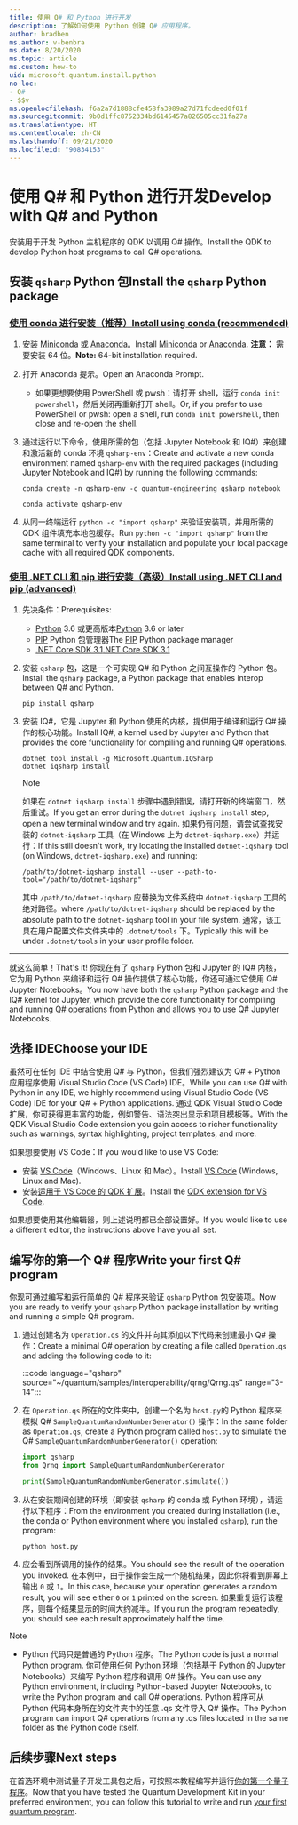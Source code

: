 ```yaml
---
title: 使用 Q# 和 Python 进行开发
description: 了解如何使用 Python 创建 Q# 应用程序。
author: bradben
ms.author: v-benbra
ms.date: 8/20/2020
ms.topic: article
ms.custom: how-to
uid: microsoft.quantum.install.python
no-loc:
- Q#
- $$v
ms.openlocfilehash: f6a2a7d1888cfe458fa3989a27d71fcdeed0f01f
ms.sourcegitcommit: 9b0d1ffc8752334bd6145457a826505cc31fa27a
ms.translationtype: HT
ms.contentlocale: zh-CN
ms.lasthandoff: 09/21/2020
ms.locfileid: "90834153"
---
```

# <a name="develop-with-no-locq-and-python"></a><span data-ttu-id="f4a7f-103">使用 Q# 和 Python 进行开发</span><span class="sxs-lookup"><span data-stu-id="f4a7f-103">Develop with Q# and Python</span></span>

<span data-ttu-id="f4a7f-104">安装用于开发 Python 主机程序的 QDK 以调用 Q# 操作。</span><span class="sxs-lookup"><span data-stu-id="f4a7f-104">Install the QDK to develop Python host programs to call Q# operations.</span></span>

## <a name="install-the-qsharp-python-package"></a><span data-ttu-id="f4a7f-105">安装 `qsharp` Python 包</span><span class="sxs-lookup"><span data-stu-id="f4a7f-105">Install the `qsharp` Python package</span></span>

### <a name="install-using-conda-recommended"></a>[<span data-ttu-id="f4a7f-106">使用 conda 进行安装（推荐）</span><span class="sxs-lookup"><span data-stu-id="f4a7f-106">Install using conda (recommended)</span></span>](#tab/tabid-conda)

1. <span data-ttu-id="f4a7f-107">安装 [Miniconda](https://docs.conda.io/en/latest/miniconda.html) 或 [Anaconda](https://www.anaconda.com/products/individual#Downloads)。</span><span class="sxs-lookup"><span data-stu-id="f4a7f-107">Install [Miniconda](https://docs.conda.io/en/latest/miniconda.html) or [Anaconda](https://www.anaconda.com/products/individual#Downloads).</span></span> <span data-ttu-id="f4a7f-108">**注意：** 需要安装 64 位。</span><span class="sxs-lookup"><span data-stu-id="f4a7f-108">**Note:** 64-bit installation required.</span></span>

1. <span data-ttu-id="f4a7f-109">打开 Anaconda 提示。</span><span class="sxs-lookup"><span data-stu-id="f4a7f-109">Open an Anaconda Prompt.</span></span>

   - <span data-ttu-id="f4a7f-110">如果更想要使用 PowerShell 或 pwsh：请打开 shell，运行 `conda init powershell`，然后关闭再重新打开 shell。</span><span class="sxs-lookup"><span data-stu-id="f4a7f-110">Or, if you prefer to use PowerShell or pwsh: open a shell, run `conda init powershell`, then close and re-open the shell.</span></span>

1. <span data-ttu-id="f4a7f-111">通过运行以下命令，使用所需的包（包括 Jupyter Notebook 和 IQ#）来创建和激活新的 conda 环境 `qsharp-env`：</span><span class="sxs-lookup"><span data-stu-id="f4a7f-111">Create and activate a new conda environment named `qsharp-env` with the required packages (including Jupyter Notebook and IQ#) by running the following commands:</span></span>

    ```
    conda create -n qsharp-env -c quantum-engineering qsharp notebook

    conda activate qsharp-env
    ```

1. <span data-ttu-id="f4a7f-112">从同一终端运行 `python -c "import qsharp"` 来验证安装项，并用所需的 QDK 组件填充本地包缓存。</span><span class="sxs-lookup"><span data-stu-id="f4a7f-112">Run `python -c "import qsharp"` from the same terminal to verify your installation and populate your local package cache with all required QDK components.</span></span>

### <a name="install-using-net-cli-and-pip-advanced"></a>[<span data-ttu-id="f4a7f-113">使用 .NET CLI 和 pip 进行安装（高级）</span><span class="sxs-lookup"><span data-stu-id="f4a7f-113">Install using .NET CLI and pip (advanced)</span></span>](#tab/tabid-dotnetcli)

1. <span data-ttu-id="f4a7f-114">先决条件：</span><span class="sxs-lookup"><span data-stu-id="f4a7f-114">Prerequisites:</span></span>

    - <span data-ttu-id="f4a7f-115">[Python](https://www.python.org/downloads/) 3.6 或更高版本</span><span class="sxs-lookup"><span data-stu-id="f4a7f-115">[Python](https://www.python.org/downloads/) 3.6 or later</span></span>
    - <span data-ttu-id="f4a7f-116">[PIP](https://pip.pypa.io/en/stable/installing) Python 包管理器</span><span class="sxs-lookup"><span data-stu-id="f4a7f-116">The [PIP](https://pip.pypa.io/en/stable/installing) Python package manager</span></span>
    - [<span data-ttu-id="f4a7f-117">.NET Core SDK 3.1</span><span class="sxs-lookup"><span data-stu-id="f4a7f-117">.NET Core SDK 3.1</span></span>](https://dotnet.microsoft.com/download/dotnet-core/3.1)


1. <span data-ttu-id="f4a7f-118">安装 `qsharp` 包，这是一个可实现 Q# 和 Python 之间互操作的 Python 包。</span><span class="sxs-lookup"><span data-stu-id="f4a7f-118">Install the `qsharp` package, a Python package that enables interop between Q# and Python.</span></span>

    ```
    pip install qsharp
    ```

1. <span data-ttu-id="f4a7f-119">安装 IQ#，它是 Jupyter 和 Python 使用的内核，提供用于编译和运行 Q# 操作的核心功能。</span><span class="sxs-lookup"><span data-stu-id="f4a7f-119">Install IQ#, a kernel used by Jupyter and Python that provides the core functionality for compiling and running Q# operations.</span></span>

    ```dotnetcli
    dotnet tool install -g Microsoft.Quantum.IQSharp
    dotnet iqsharp install
    ```

    > [!NOTE]
    > <span data-ttu-id="f4a7f-120">如果在 `dotnet iqsharp install` 步骤中遇到错误，请打开新的终端窗口，然后重试。</span><span class="sxs-lookup"><span data-stu-id="f4a7f-120">If you get an error during the `dotnet iqsharp install` step, open a new terminal window and try again.</span></span>
    > <span data-ttu-id="f4a7f-121">如果仍有问题，请尝试查找安装的 `dotnet-iqsharp` 工具（在 Windows 上为 `dotnet-iqsharp.exe`）并运行：</span><span class="sxs-lookup"><span data-stu-id="f4a7f-121">If this still doesn't work, try locating the installed `dotnet-iqsharp` tool (on Windows, `dotnet-iqsharp.exe`) and running:</span></span>
    > ```
    > /path/to/dotnet-iqsharp install --user --path-to-tool="/path/to/dotnet-iqsharp"
    > ```
    > <span data-ttu-id="f4a7f-122">其中 `/path/to/dotnet-iqsharp` 应替换为文件系统中 `dotnet-iqsharp` 工具的绝对路径。</span><span class="sxs-lookup"><span data-stu-id="f4a7f-122">where `/path/to/dotnet-iqsharp` should be replaced by the absolute path to the `dotnet-iqsharp` tool in your file system.</span></span>
    > <span data-ttu-id="f4a7f-123">通常，该工具在用户配置文件文件夹中的 `.dotnet/tools` 下。</span><span class="sxs-lookup"><span data-stu-id="f4a7f-123">Typically this will be under `.dotnet/tools` in your user profile folder.</span></span>
    
***

<span data-ttu-id="f4a7f-124">就这么简单！</span><span class="sxs-lookup"><span data-stu-id="f4a7f-124">That's it!</span></span> <span data-ttu-id="f4a7f-125">你现在有了 `qsharp` Python 包和 Jupyter 的 IQ# 内核，它为用 Python 来编译和运行 Q# 操作提供了核心功能，你还可通过它使用 Q# Jupyter Notebooks。</span><span class="sxs-lookup"><span data-stu-id="f4a7f-125">You now have both the `qsharp` Python package and the IQ# kernel for Jupyter, which provide the core functionality for compiling and running Q# operations from Python and allows you to use Q# Jupyter Notebooks.</span></span>

## <a name="choose-your-ide"></a><span data-ttu-id="f4a7f-126">选择 IDE</span><span class="sxs-lookup"><span data-stu-id="f4a7f-126">Choose your IDE</span></span>

<span data-ttu-id="f4a7f-127">虽然可在任何 IDE 中结合使用 Q# 与 Python，但我们强烈建议为 Q# + Python 应用程序使用 Visual Studio Code (VS Code) IDE。</span><span class="sxs-lookup"><span data-stu-id="f4a7f-127">While you can use Q# with Python in any IDE, we highly recommend using Visual Studio Code (VS Code) IDE for your Q# + Python applications.</span></span> <span data-ttu-id="f4a7f-128">通过 QDK Visual Studio Code 扩展，你可获得更丰富的功能，例如警告、语法突出显示和项目模板等。</span><span class="sxs-lookup"><span data-stu-id="f4a7f-128">With the QDK Visual Studio Code extension you gain access to richer functionality such as warnings, syntax highlighting, project templates, and more.</span></span>

<span data-ttu-id="f4a7f-129">如果想要使用 VS Code：</span><span class="sxs-lookup"><span data-stu-id="f4a7f-129">If you would like to use VS Code:</span></span>

- <span data-ttu-id="f4a7f-130">安装 [VS Code](https://code.visualstudio.com/download)（Windows、Linux 和 Mac）。</span><span class="sxs-lookup"><span data-stu-id="f4a7f-130">Install [VS Code](https://code.visualstudio.com/download) (Windows, Linux and Mac).</span></span>
- <span data-ttu-id="f4a7f-131">安装[适用于 VS Code 的 QDK 扩展](https://marketplace.visualstudio.com/items?itemName=quantum.quantum-devkit-vscode)。</span><span class="sxs-lookup"><span data-stu-id="f4a7f-131">Install the [QDK extension for VS Code](https://marketplace.visualstudio.com/items?itemName=quantum.quantum-devkit-vscode).</span></span>

<span data-ttu-id="f4a7f-132">如果想要使用其他编辑器，则上述说明都已全部设置好。</span><span class="sxs-lookup"><span data-stu-id="f4a7f-132">If you would like to use a different editor, the instructions above have you all set.</span></span>

## <a name="write-your-first-no-locq-program"></a><span data-ttu-id="f4a7f-133">编写你的第一个 Q# 程序</span><span class="sxs-lookup"><span data-stu-id="f4a7f-133">Write your first Q# program</span></span>

<span data-ttu-id="f4a7f-134">你现可通过编写和运行简单的 Q# 程序来验证 `qsharp` Python 包安装项。</span><span class="sxs-lookup"><span data-stu-id="f4a7f-134">Now you are ready to verify your `qsharp` Python package installation by writing and running a simple Q# program.</span></span>

1. <span data-ttu-id="f4a7f-135">通过创建名为 `Operation.qs` 的文件并向其添加以下代码来创建最小 Q# 操作：</span><span class="sxs-lookup"><span data-stu-id="f4a7f-135">Create a minimal Q# operation by creating a file called `Operation.qs` and adding the following code to it:</span></span>

    :::code language="qsharp" source="~/quantum/samples/interoperability/qrng/Qrng.qs" range="3-14":::

1. <span data-ttu-id="f4a7f-136">在 `Operation.qs` 所在的文件夹中，创建一个名为 `host.py`的 Python 程序来模拟 Q# `SampleQuantumRandomNumberGenerator()` 操作：</span><span class="sxs-lookup"><span data-stu-id="f4a7f-136">In the same folder as `Operation.qs`, create a Python program called `host.py` to simulate the Q# `SampleQuantumRandomNumberGenerator()` operation:</span></span>

    ```python
    import qsharp
    from Qrng import SampleQuantumRandomNumberGenerator

    print(SampleQuantumRandomNumberGenerator.simulate())
    ```

1. <span data-ttu-id="f4a7f-137">从在安装期间创建的环境（即安装 `qsharp` 的 conda 或 Python 环境），请运行以下程序：</span><span class="sxs-lookup"><span data-stu-id="f4a7f-137">From the environment you created during installation (i.e., the conda or Python environment where you installed `qsharp`), run the program:</span></span>

    ```
    python host.py
    ```

1. <span data-ttu-id="f4a7f-138">应会看到所调用的操作的结果。</span><span class="sxs-lookup"><span data-stu-id="f4a7f-138">You should see the result of the operation you invoked.</span></span> <span data-ttu-id="f4a7f-139">在本例中，由于操作会生成一个随机结果，因此你将看到屏幕上输出 `0` 或 `1`。</span><span class="sxs-lookup"><span data-stu-id="f4a7f-139">In this case, because your operation generates a random result, you will see either `0` or `1` printed on the screen.</span></span> <span data-ttu-id="f4a7f-140">如果重复运行该程序，则每个结果显示的时间大约减半。</span><span class="sxs-lookup"><span data-stu-id="f4a7f-140">If you run the program repeatedly, you should see each result approximately half the time.</span></span>

> [!NOTE]
> * <span data-ttu-id="f4a7f-141">Python 代码只是普通的 Python 程序。</span><span class="sxs-lookup"><span data-stu-id="f4a7f-141">The Python code is just a normal Python program.</span></span> <span data-ttu-id="f4a7f-142">你可使用任何 Python 环境（包括基于 Python 的 Jupyter Notebooks）来编写 Python 程序和调用 Q# 操作。</span><span class="sxs-lookup"><span data-stu-id="f4a7f-142">You can use any Python environment, including Python-based Jupyter Notebooks, to write the Python program and call Q# operations.</span></span> <span data-ttu-id="f4a7f-143">Python 程序可从 Python 代码本身所在的文件夹中的任意 .qs 文件导入 Q# 操作。</span><span class="sxs-lookup"><span data-stu-id="f4a7f-143">The Python program can import Q# operations from any .qs files located in the same folder as the Python code itself.</span></span>

## <a name="next-steps"></a><span data-ttu-id="f4a7f-144">后续步骤</span><span class="sxs-lookup"><span data-stu-id="f4a7f-144">Next steps</span></span>

<span data-ttu-id="f4a7f-145">在首选环境中测试量子开发工具包之后，可按照本教程编写并运行[你的第一个量子程序](xref:microsoft.quantum.quickstarts.qrng)。</span><span class="sxs-lookup"><span data-stu-id="f4a7f-145">Now that you have tested the Quantum Development Kit in your preferred environment, you can follow this tutorial to write and run [your first quantum program](xref:microsoft.quantum.quickstarts.qrng).</span></span>
